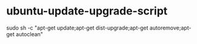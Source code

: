 ubuntu-update-upgrade-script
============================

sudo sh -c "apt-get update;apt-get dist-upgrade;apt-get autoremove;apt-get autoclean"
